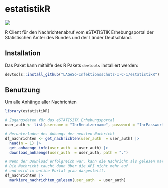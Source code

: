 # estatistikR

<!-- badges: start -->

[![](https://img.shields.io/badge/lifecycle-experimental-orange.svg)](https://lifecycle.r-lib.org/articles/stages.html#experimental)

<!-- badges: end -->

R Client für den Nachrichtenabruf vom eSTATISTIK Erhebungsportal der Statistischen Ämter des Bundes und der Länder Deutschland.

## Installation

Das Paket kann mithilfe des R Pakets `devtools` installiert werden:

``` r
devtools::install_github("LAGeSo-Infektionsschutz-I-C-1/estatistikR")
```

## Benutzung

Um alle Anhänge aller Nachrichten

``` r
library(estatistikR)

# Zugangsdaten für das eSTATISITK Erhebungsportal
user_auth <- list(username = "IhrBenutzername", password = "IhrPasswort")

# Herunterladen des Anhangs der neusten Nachricht
df_nachrichten <- get_nachrichten(user_auth  = user_auth) |>
  head(n = 1) |>
  get_anhaenge_info(user_auth  = user_auth) |>
  download_anhaenge(user_auth  = user_auth, path = ".")

# Wenn der Download erfolgreich war, kann die Nachricht als gelesen markiert werden
# Die Nachricht taucht dann über die API nicht mehr auf 
# und wird im online Portal grau dargestellt.
df_nachrichten |>
  markiere_nachrichten_gelesen(user_auth  = user_auth)
```
